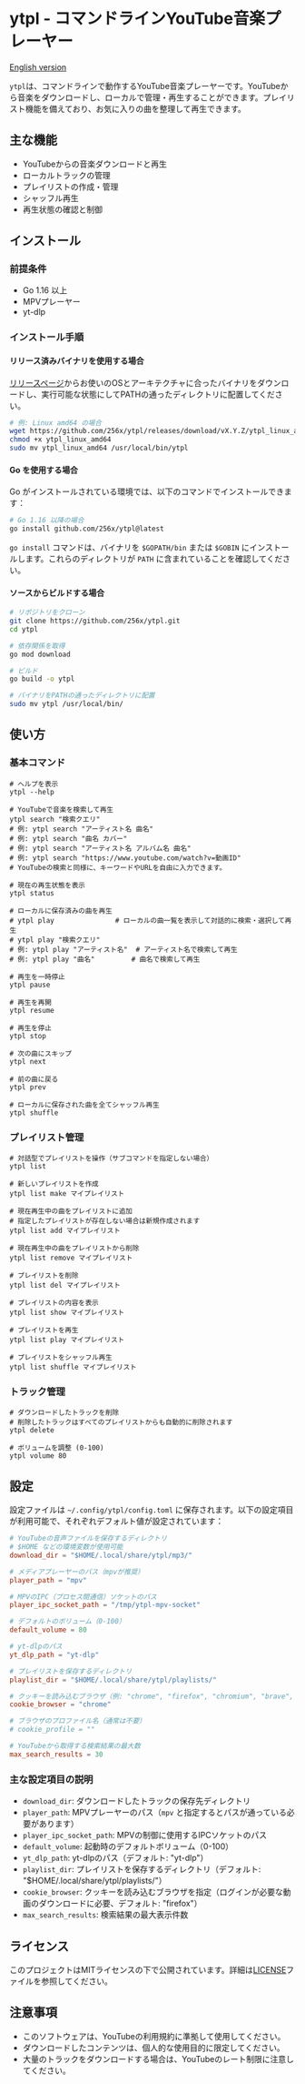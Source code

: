# ytpl - コマンドラインYouTube音楽プレーヤー

[English version](README.en.md)


`ytpl`は、コマンドラインで動作するYouTube音楽プレーヤーです。YouTubeから音楽をダウンロードし、ローカルで管理・再生することができます。プレイリスト機能を備えており、お気に入りの曲を整理して再生できます。

## 主な機能

- YouTubeからの音楽ダウンロードと再生
- ローカルトラックの管理
- プレイリストの作成・管理
- シャッフル再生
- 再生状態の確認と制御

## インストール

### 前提条件

- Go 1.16 以上
- MPVプレーヤー
- yt-dlp

### インストール手順

#### リリース済みバイナリを使用する場合

[リリースページ](https://github.com/256x/ytpl/releases)からお使いのOSとアーキテクチャに合ったバイナリをダウンロードし、実行可能な状態にしてPATHの通ったディレクトリに配置してください。

```bash
# 例: Linux amd64 の場合
wget https://github.com/256x/ytpl/releases/download/vX.Y.Z/ytpl_linux_amd64
chmod +x ytpl_linux_amd64
sudo mv ytpl_linux_amd64 /usr/local/bin/ytpl
```

#### Go を使用する場合

Go がインストールされている環境では、以下のコマンドでインストールできます：

```bash
# Go 1.16 以降の場合
go install github.com/256x/ytpl@latest
```

`go install` コマンドは、バイナリを `$GOPATH/bin` または `$GOBIN` にインストールします。これらのディレクトリが `PATH` に含まれていることを確認してください。

#### ソースからビルドする場合

```bash
# リポジトリをクローン
git clone https://github.com/256x/ytpl.git
cd ytpl

# 依存関係を取得
go mod download

# ビルド
go build -o ytpl

# バイナリをPATHの通ったディレクトリに配置
sudo mv ytpl /usr/local/bin/
```

## 使い方

### 基本コマンド

```
# ヘルプを表示
ytpl --help

# YouTubeで音楽を検索して再生
ytpl search "検索クエリ"
# 例: ytpl search "アーティスト名 曲名"
# 例: ytpl search "曲名 カバー"
# 例: ytpl search "アーティスト名 アルバム名 曲名"
# 例: ytpl search "https://www.youtube.com/watch?v=動画ID"
# YouTubeの検索と同様に、キーワードやURLを自由に入力できます。

# 現在の再生状態を表示
ytpl status

# ローカルに保存済みの曲を再生
# ytpl play               # ローカルの曲一覧を表示して対話的に検索・選択して再生
# ytpl play "検索クエリ"
# 例: ytpl play "アーティスト名"  # アーティスト名で検索して再生
# 例: ytpl play "曲名"         # 曲名で検索して再生

# 再生を一時停止
ytpl pause

# 再生を再開
ytpl resume

# 再生を停止
ytpl stop

# 次の曲にスキップ
ytpl next

# 前の曲に戻る
ytpl prev

# ローカルに保存された曲を全てシャッフル再生
ytpl shuffle
```

### プレイリスト管理

```
# 対話型でプレイリストを操作（サブコマンドを指定しない場合）
ytpl list

# 新しいプレイリストを作成
ytpl list make マイプレイリスト

# 現在再生中の曲をプレイリストに追加
# 指定したプレイリストが存在しない場合は新規作成されます
ytpl list add マイプレイリスト

# 現在再生中の曲をプレイリストから削除
ytpl list remove マイプレイリスト

# プレイリストを削除
ytpl list del マイプレイリスト

# プレイリストの内容を表示
ytpl list show マイプレイリスト

# プレイリストを再生
ytpl list play マイプレイリスト

# プレイリストをシャッフル再生
ytpl list shuffle マイプレイリスト
```

### トラック管理

```
# ダウンロードしたトラックを削除
# 削除したトラックはすべてのプレイリストからも自動的に削除されます
ytpl delete

# ボリュームを調整 (0-100)
ytpl volume 80
```

## 設定

設定ファイルは `~/.config/ytpl/config.toml` に保存されます。以下の設定項目が利用可能で、それぞれデフォルト値が設定されています：

```toml
# YouTubeの音声ファイルを保存するディレクトリ
# $HOME などの環境変数が使用可能
download_dir = "$HOME/.local/share/ytpl/mp3/"

# メディアプレーヤーのパス（mpvが推奨）
player_path = "mpv"

# MPVのIPC（プロセス間通信）ソケットのパス
player_ipc_socket_path = "/tmp/ytpl-mpv-socket"

# デフォルトのボリューム（0-100）
default_volume = 80

# yt-dlpのパス
yt_dlp_path = "yt-dlp"

# プレイリストを保存するディレクトリ
playlist_dir = "$HOME/.local/share/ytpl/playlists/"

# クッキーを読み込むブラウザ（例: "chrome", "firefox", "chromium", "brave", "edge"）
cookie_browser = "chrome"

# ブラウザのプロファイル名（通常は不要）
# cookie_profile = ""

# YouTubeから取得する検索結果の最大数
max_search_results = 30
```

### 主な設定項目の説明

- `download_dir`: ダウンロードしたトラックの保存先ディレクトリ
- `player_path`: MPVプレーヤーのパス（`mpv` と指定するとパスが通っている必要があります）
- `player_ipc_socket_path`: MPVの制御に使用するIPCソケットのパス
- `default_volume`: 起動時のデフォルトボリューム（0-100）
- `yt_dlp_path`: yt-dlpのパス（デフォルト: "yt-dlp"）
- `playlist_dir`: プレイリストを保存するディレクトリ（デフォルト: "$HOME/.local/share/ytpl/playlists/"）
- `cookie_browser`: クッキーを読み込むブラウザを指定（ログインが必要な動画のダウンロードに必要、デフォルト: "firefox"）
- `max_search_results`: 検索結果の最大表示件数

## ライセンス

このプロジェクトはMITライセンスの下で公開されています。詳細は[LICENSE](LICENSE)ファイルを参照してください。

## 注意事項

- このソフトウェアは、YouTubeの利用規約に準拠して使用してください。
- ダウンロードしたコンテンツは、個人的な使用目的に限定してください。
- 大量のトラックをダウンロードする場合は、YouTubeのレート制限に注意してください。
